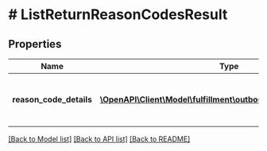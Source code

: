 # # ListReturnReasonCodesResult

## Properties

Name | Type | Description | Notes
------------ | ------------- | ------------- | -------------
**reason_code_details** | [**\OpenAPI\Client\Model\fulfillment\outbound\ReasonCodeDetails[]**](ReasonCodeDetails.md) | An array of return reason code details. | [optional]

[[Back to Model list]](../../README.md#models) [[Back to API list]](../../README.md#endpoints) [[Back to README]](../../README.md)

